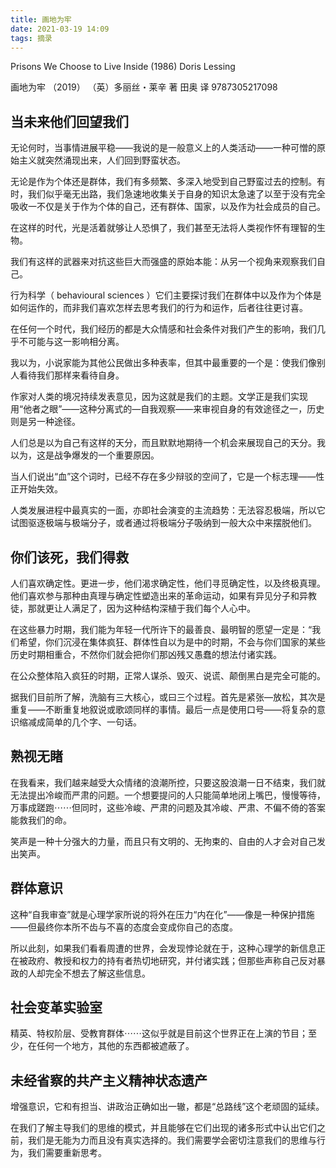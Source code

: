 ```yaml
---
title: 画地为牢
date: 2021-03-19 14:09
tags: 摘录
---
```

Prisons We Choose to Live Inside (1986)
Doris Lessing

画地为牢 （2019）
（英）多丽丝・莱辛 著
田奥 译
9787305217098

## 当未来他们回望我们

无论何时，当事情进展平稳——我说的是一般意义上的人类活动——一种可憎的原始主义就突然涌现出来，人们回到野蛮状态。

无论是作为个体还是群体，我们有多频繁、多深入地受到自己野蛮过去的控制。有时，我们似乎毫无出路，我们急速地收集关于自身的知识太急速了以至于没有完全吸收一不仅是关于作为个体的自己，还有群体、国家，以及作为社会成员的自己。

在这样的时代，光是活着就够让人恐惧了，我们甚至无法将人类视作怀有理智的生物。

我们有这样的武器来对抗这些巨大而强盛的原始本能：从另一个视角来观察我们自己。

行为科学（ behavioural sciences ）它们主要探讨我们在群体中以及作为个体是如何运作的，而非我们喜欢怎样去思考我们的行为和运作，后者往往更讨喜。

在任何一个时代，我们经历的都是大众情感和社会条件对我们产生的影响，我们几乎不可能与这一影响相分离。

我以为，小说家能为其他公民做出多种表率，但其中最重要的一个是：使我们像别人看待我们那样来看待自身。

作家对人类的境况持续发表意见，因为这就是我们的主题。文学正是我们实现用“他者之眼”——这种分离式的—自我观察——来审视自身的有效途径之一，历史则是另一种途径。

人们总是以为自己有这样的天分，而且默默地期待一个机会来展现自己的天分。我以为，这是战争爆发的一个重要原因。

当人们说出“血”这个词时，已经不存在多少辩驳的空间了，它是一个标志理——性正开始失效。

人类发展进程中最真实的一面，亦即社会演变的主流趋势：无法容忍极端，所以它试图驱逐极端与极端分子，或者通过将极端分子吸纳到一般大众中来摆脱他们。

## 你们该死，我们得救

人们喜欢确定性。更进一步，他们渴求确定性，他们寻觅确定性，以及终极真理。他们喜欢参与那种由真理与确定性塑造出来的革命运动，如果有异见分子和异教徒，那就更让人满足了，因为这种结构深植于我们每个人心中。

在这些暴力时期，我们能为年轻一代所许下的最善良、最明智的愿望一定是：“我们希望，你们沉浸在集体疯狂、群体性自以为是中的时期，不会与你们国家的某些历史时期相重合，不然你们就会把你们那凶残又愚蠢的想法付诸实践。

在公众整体陷入疯狂的时期，正常人谋杀、毁灭、说谎、颠倒黑白是完全可能的。

据我们目前所了解，洗脑有三大核心，或曰三个过程。首先是紧张—放松，其次是重复——不断重复地叙说或歌颂同样的事情。最后一点是使用口号——将复杂的意识缩减成简单的几个字、一句话。

## 熟视无睹

在我看来，我们越来越受大众情绪的浪潮所控，只要这股浪潮一日不结束，我们就无法提出冷峻而严肃的问题。一个想要提问的人只能简单地闭上嘴巴，慢慢等待，万事成蹉跑⋯⋯但同时，这些冷峻、严肃的问题及其冷峻、严肃、不偏不倚的答案能救我们的命。

笑声是一种十分强大的力量，而且只有文明的、无拘束的、自由的人才会对自己发出笑声。

## 群体意识

这种“自我审查”就是心理学家所说的将外在压力“内在化”——像是一种保护措施——但最终你本所不齿与不喜的态度会变成你自己的态度。

所以此刻，如果我们看看周遭的世界，会发现悖论就在于，这种心理学的新信息正在被政府、教授和权力的持有者热切地研究，并付诸实践；但那些声称自己反对暴政的人却完全不想去了解这些信息。

## 社会变革实验室

精英、特权阶层、受教育群体⋯⋯这似乎就是目前这个世界正在上演的节目；至少，在任何一个地方，其他的东西都被遮蔽了。

## 未经省察的共产主义精神状态遗产

增强意识，它和有担当、讲政治正确如出一辙，都是“总路线”这个老顽固的延续。

在我们了解主导我们的思维的模式，并且能够在它们出现的诸多形式中认出它们之前，我们是无能为力而且没有真实选择的。我们需要学会密切注意我们的思维与行为，我们需要重新思考。